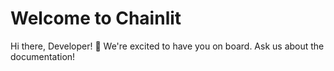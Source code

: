 # Welcome to Chainlit

Hi there, Developer! 👋 We're excited to have you on board. Ask us about the documentation!
